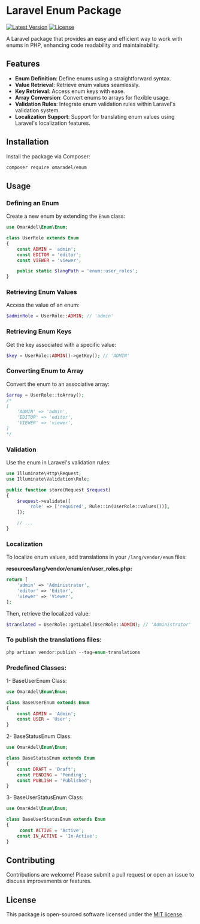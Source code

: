 
# Laravel Enum Package

[![Latest Version](https://img.shields.io/github/v/release/omaradel-tech/enum)](https://github.com/omaradel-tech/enum/releases)
[![License](https://img.shields.io/github/license/omaradel-tech/enum)](https://github.com/omaradel-tech/enum/blob/main/LICENSE)

A Laravel package that provides an easy and efficient way to work with enums in PHP, enhancing code readability and maintainability.

## Features

- **Enum Definition**: Define enums using a straightforward syntax.
- **Value Retrieval**: Retrieve enum values seamlessly.
- **Key Retrieval**: Access enum keys with ease.
- **Array Conversion**: Convert enums to arrays for flexible usage.
- **Validation Rules**: Integrate enum validation rules within Laravel's validation system.
- **Localization Support**: Support for translating enum values using Laravel's localization features.

## Installation

Install the package via Composer:

```bash
composer require omaradel/enum
```

## Usage

### Defining an Enum

Create a new enum by extending the `Enum` class:

```php
use OmarAdel\Enum\Enum;

class UserRole extends Enum
{
    const ADMIN = 'admin';
    const EDITOR = 'editor';
    const VIEWER = 'viewer';

    public static $langPath = 'enum::user_roles';
}
```

### Retrieving Enum Values

Access the value of an enum:

```php
$adminRole = UserRole::ADMIN; // 'admin'
```

### Retrieving Enum Keys

Get the key associated with a specific value:

```php
$key = UserRole::ADMIN()->getKey(); // 'ADMIN'
```

### Converting Enum to Array

Convert the enum to an associative array:

```php
$array = UserRole::toArray();
/*
[
    'ADMIN' => 'admin',
    'EDITOR' => 'editor',
    'VIEWER' => 'viewer',
]
*/
```

### Validation

Use the enum in Laravel's validation rules:

```php
use Illuminate\Http\Request;
use Illuminate\Validation\Rule;

public function store(Request $request)
{
    $request->validate([
        'role' => ['required', Rule::in(UserRole::values())],
    ]);

    // ...
}
```

### Localization

To localize enum values, add translations in your `/lang/vendor/enum` files:

**resources/lang/vendor/enum/en/user_roles.php:**

```php
return [
    'admin' => 'Administrator',
    'editor' => 'Editor',
    'viewer' => 'Viewer',
];
```

Then, retrieve the localized value:

```php
$translated = UserRole::getLabel(UserRole::ADMIN); // 'Administrator'
```

### To publish the translations files:

```php
php artisan vendor:publish --tag=enum-translations
```

### Predefined Classes:

1- BaseUserEnum Class:

```php
use OmarAdel\Enum\Enum;

class BaseUserEnum extends Enum
{
    const ADMIN = 'Admin';
    const USER = 'User';
}
```

2- BaseStatusEnum Class:

```php
use OmarAdel\Enum\Enum;

class BaseStatusEnum extends Enum
{
    const DRAFT = 'Draft';
    const PENDING = 'Pending';
    const PUBLISH = 'Published';
}
```

3- BaseUserStatusEnum Class:

```php
use OmarAdel\Enum\Enum;

class BaseUserStatusEnum extends Enum
{
     const ACTIVE = 'Active';
    const IN_ACTIVE = 'In-Active';
}
```
## Contributing

Contributions are welcome! Please submit a pull request or open an issue to discuss improvements or features.

## License

This package is open-sourced software licensed under the [MIT license](https://opensource.org/licenses/MIT).

